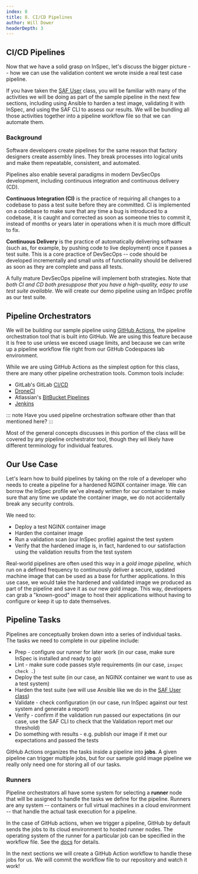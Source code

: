 ```yaml
---
index: 8
title: 8. CI/CD Pipelines
author: Will Dower
headerDepth: 3
---
```


## CI/CD Pipelines

Now that we have a solid grasp on InSpec, let's discuss the bigger picture -- how we can use the validation content we wrote inside a real test case pipeline.

If you have taken the [SAF User](../user/README.md) class, you will be familiar with many of the activities we will be doing as part of the sample pipeline in the next few sections, including using Ansible to harden a test image, validating it with InSpec, and using the SAF CLI to assess our results. We will be bundling all those activities together into a pipeline workflow file so that we can automate them.

### Background

Software developers create pipelines for the same reason that factory designers create assembly lines. They break processes into logical units and make them repeatable, consistent, and automated.

Pipelines also enable several paradigms in modern DevSecOps development, including continuous integration and continuous delivery (CD).

**Continuous Integration (CI)** is the practice of requiring all changes to a codebase to pass a test suite before they are committed. CI is implemented on a codebase to make sure that any time a bug is introduced to a codebase, it is caught and corrected as soon as someone tries to commit it, instead of months or years later in operations when it is much more difficult to fix.

**Continuous Delivery** is the practice of automatically delivering software (such as, for example, by pushing code to live deployment) once it passes a test suite. This is a core practice of DevSecOps -- code should be developed incrementally and small units of functionality should be delivered as soon as they are complete and pass all tests.

A fully mature DevSecOps pipeline will implement both strategies. Note that *both CI and CD both presuppose that you have a high-quality, easy to use test suite available*. We will create our demo pipeline using an InSpec profile as our test suite.

## Pipeline Orchestrators

We will be building our sample pipeline using [GitHub Actions](https://docs.github.com/en/actions), the pipeline orchestration tool that is built into GitHub. We are using this feature because it is free to use unless we exceed usage limits, and because we can write up a pipeline workflow file right from our GitHub Codespaces lab environment.

While we are using GitHub Actions as the simplest option for this class, there are many other pipeline orchestration tools. Common tools include:

- GitLab's GitLab [CI/CD](https://docs.gitlab.com/ee/ci/)
- [DroneCI](https://www.drone.io/)
- Atlassian's [BitBucket Pipelines](https://bitbucket.org/product/features/pipelines)
- [Jenkins](https://www.jenkins.io/)

::: note Have you used pipeline orchestration software other than that mentioned here?
:::

Most of the general concepts discusses in this portion of the class will be covered by any pipeline orchestrator tool, though they wil likely have different terminology for individual features.  

## Our Use Case

Let's learn how to build pipelines by taking on the role of a developer who needs to create a pipeline for a hardened NGINX container image. We can borrow the InSpec profile we've already written for our container to make sure that any time we update the container image, we do not accidentally break any security controls.

We need to:
- Deploy a test NGINX container image
- Harden the container image
- Run a validation scan (our InSpec profile) against the test system
- Verify that the hardened image is, in fact, hardened to our satisfaction using the validation results from the test system

Real-world pipelines are often used this way in a *gold image pipeline,* which run on a defined frequency to continuously deliver a secure, updated machine image that can be used as a base for further applications. In this use case, we would take the hardened and validated image we produced as part of the pipeline and save it as our new gold image. This way, developers can grab a "known-good" image to host their applications without having to configure or keep it up to date themselves.

## Pipeline Tasks

Pipelines are conceptually broken down into a series of individual tasks. The tasks we need to complete in our pipeline include:
- Prep - configure our runner for later work (in our case, make sure InSpec is installed and ready to go)
- Lint - make sure code passes style requirements (in our case, `inspec check .`)
- Deploy the test suite (in our case, an NGINX container we want to use as a test system)
- Harden the test suite (we will use Ansible like we do in the [SAF User class](../user/10.md))
- Validate - check configuration (in our case, run InSpec against our test system and generate a report)
- Verify - confirm if the validation run passed our expectations (in our case, use the SAF CLI to check that the Validation report met our threshold)
- Do something with results - e.g. publish our image if it met our expectations and passed the tests

GitHub Actions organizes the tasks inside a pipeline into **jobs**. A given pipeline can trigger multiple jobs, but for our sample gold image pipeline we really only need one for storing all of our tasks.

### Runners

Pipeline orchestrators all have some system for selecting a **runner** node that will be assigned to handle the tasks we define for the pipeline. Runners are any system -- containers or full virtual machines in a cloud environment -- that handle the actual task execution for a pipeline.

In the case of GitHub actions, when we trigger a pipeline, GitHub by default sends the jobs to its cloud environment to hosted runner nodes. The operating system of the runner for a particular job can be specified in the workflow file. See the [docs](https://docs.github.com/en/actions/using-github-hosted-runners/about-github-hosted-runners/about-github-hosted-runners) for details.

In the next sections we will create a GitHub Action workflow to handle these jobs for us. We will commit the workflow file to our repository and watch it work!
